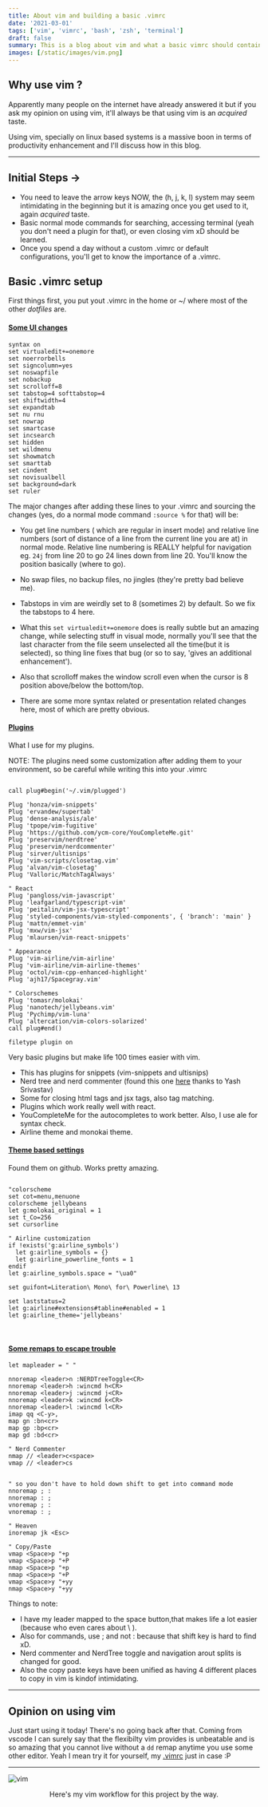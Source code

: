 ```yaml
---
title: About vim and building a basic .vimrc
date: '2021-03-01'
tags: ['vim', 'vimrc', 'bash', 'zsh', 'terminal']
draft: false
summary: This is a blog about vim and what a basic vimrc should contain, also a reminder for me on how I set up my .vimrc
images: [/static/images/vim.png]
---
```


## Why use vim ?

Apparently many people on the internet have already answered it but if you ask my opinion on using vim, it'll always be that using vim is an _acquired_ taste.

Using vim, specially on linux based systems is a massive boon in terms of productivity enhancement and I'll discuss how in this blog.

---

## Initial Steps &#8594;

- You need to leave the arrow keys NOW, the (h, j, k, l) system may seem intimidating in the beginning but it is amazing once you get used to it, again _acquired_ taste.
- Basic normal mode commands for searching, accessing terminal (yeah you don't need a plugin for that), or even closing vim xD should be learned.
- Once you spend a day without a custom .vimrc or default configurations, you'll get to know the importance of a .vimrc.

## Basic .vimrc setup

First things first, you put yout .vimrc in the home or ~/ where most of the other _dotfiles_ are. <br />

#### <u>Some UI changes</u>

```vim
syntax on
set virtualedit+=onemore
set noerrorbells
set signcolumn=yes
set noswapfile
set nobackup
set scrolloff=8
set tabstop=4 softtabstop=4
set shiftwidth=4
set expandtab
set nu rnu
set nowrap
set smartcase
set incsearch
set hidden
set wildmenu
set showmatch
set smarttab
set cindent
set novisualbell
set background=dark
set ruler
```

The major changes after adding these lines to your .vimrc and sourcing the changes (yes, do a normal mode command `:source %` for that) will be:

- You get line numbers ( which are regular in insert mode) and relative line numbers (sort of distance of a line from the current line you are at) in normal mode. Relative line numbering is REALLY helpful for navigation eg. `24j` from line 20 to go 24 lines down from line 20. You'll know the position basically (where to go).

- No swap files, no backup files, no jingles (they're pretty bad believe me).

- Tabstops in vim are weirdly set to 8 (sometimes 2) by default. So we fix the tabstops to 4 here.

- What this `set virtualedit+=onemore` does is really subtle but an amazing change, while selecting stuff in visual mode, normally you'll see that the last character from the file seem unselected all the time(but it is selected), so thing line fixes that bug (or so to say, 'gives an additional enhancement').

- Also that scrolloff makes the window scroll even when the cursor is 8 position above/below the bottom/top.
- There are some more syntax related or presentation related changes here, most of which are pretty obvious.
  <br />

#### <u>Plugins</u>

What I use for my plugins.

NOTE: The plugins need some customization after adding them to your environment, so be careful while writing this into your .vimrc

```vim

call plug#begin('~/.vim/plugged')

Plug 'honza/vim-snippets'
Plug 'ervandew/supertab'
Plug 'dense-analysis/ale'
Plug 'tpope/vim-fugitive'
Plug 'https://github.com/ycm-core/YouCompleteMe.git'
Plug 'preservim/nerdtree'
Plug 'preservim/nerdcommenter'
Plug 'sirver/ultisnips'
Plug 'vim-scripts/closetag.vim'
Plug 'alvan/vim-closetag'
Plug 'Valloric/MatchTagAlways'

" React
Plug 'pangloss/vim-javascript'
Plug 'leafgarland/typescript-vim'
Plug 'peitalin/vim-jsx-typescript'
Plug 'styled-components/vim-styled-components', { 'branch': 'main' }
Plug 'mattn/emmet-vim'
Plug 'mxw/vim-jsx'
Plug 'mlaursen/vim-react-snippets'

" Appearance
Plug 'vim-airline/vim-airline'
Plug 'vim-airline/vim-airline-themes'
Plug 'octol/vim-cpp-enhanced-highlight'
Plug 'ajh17/Spacegray.vim'

" Colorschemes
Plug 'tomasr/molokai'
Plug 'nanotech/jellybeans.vim'
Plug 'Pychimp/vim-luna'
Plug 'altercation/vim-colors-solarized'
call plug#end()

filetype plugin on

```

Very basic plugins but make life 100 times easier with vim.

- This has plugins for snippets (vim-snippets and ultisnips)
- Nerd tree and nerd commenter (found this one [here](https://pclub.in/tutorial/vim/2016/05/09/nerdcommenter.html) thanks to Yash Srivastav)
- Some for closing html tags and jsx tags, also tag matching.
- Plugins which work really well with react.
- YouCompleteMe for the autocompletes to work better. Also, I use ale for syntax check.
- Airline theme and monokai theme.
  <br />

#### <u>Theme based settings</u>

Found them on github. Works pretty amazing.

```vim

"colorscheme
set cot=menu,menuone
colorscheme jellybeans
let g:molokai_original = 1
set t_Co=256
set cursorline

" Airline customization
if !exists('g:airline_symbols')
  let g:airline_symbols = {}
  let g:airline_powerline_fonts = 1
endif
let g:airline_symbols.space = "\ua0"

set guifont=Literation\ Mono\ for\ Powerline\ 13

set laststatus=2
let g:airline#extensions#tabline#enabled = 1
let g:airline_theme='jellybeans'

```

<br />

#### <u>Some remaps to escape trouble</u>

```vim
let mapleader = " "

nnoremap <leader>n :NERDTreeToggle<CR>
nnoremap <leader>h :wincmd h<CR>
nnoremap <leader>j :wincmd j<CR>
nnoremap <leader>k :wincmd k<CR>
nnoremap <leader>l :wincmd l<CR>
imap qq <C-y>,
map gn :bn<cr>
map gp :bp<cr>
map gd :bd<cr>

" Nerd Commenter
nmap // <leader>c<space>
vmap // <leader>cs


" so you don't have to hold down shift to get into command mode
nnoremap ; :
nnoremap : ;
vnoremap ; :
vnoremap : ;

" Heaven
inoremap jk <Esc>

" Copy/Paste
vmap <Space>p "+p
vmap <Space>p "+P
nmap <Space>p "+p
nmap <Space>p "+P
vmap <Space>y "+yy
nmap <Space>y "+yy

```

Things to note:

- I have my leader mapped to the space button,that makes life a lot easier (because who even cares about \ ).
- Also for commands, use ; and not : because that shift key is hard to find xD.
- Nerd commenter and NerdTree toggle and navigation arout splits is changed for good.
- Also the copy paste keys have been unified as having 4 different places to copy in vim is kindof intimidating.

---

## Opinion on using vim

Just start using it today! There's no going back after that. Coming from vscode I can surely say that the flexibilty vim provides is unbeatable and is so amazing that you cannot live without a `dd` remap anytime you use some other editor.
Yeah I mean try it for yourself, my [.vimrc](https://gist.github.com/712a1085a8f1e648b113b76c99e88900.git) just in case :P

---

![vim](/static/images/vim.png)

<center> Here's my vim workflow for this project by the way.</center>
